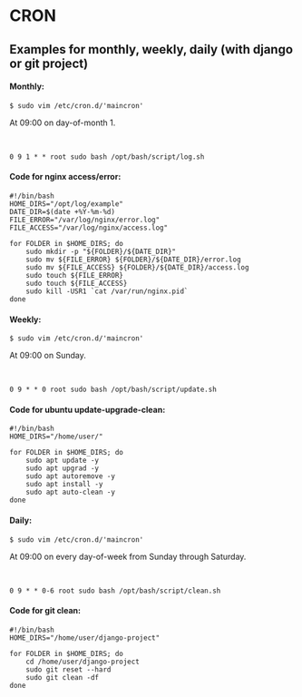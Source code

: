 <div>

<h1>CRON</h1>
<h2>Examples for monthly, weekly, daily (with django or git project)</h2>
<h4>Monthly:</h4>

`$ sudo vim /etc/cron.d/'maincron'`<br>

<p>At 09:00 on day-of-month 1.</p><br>

```
0 9 1 * * root sudo bash /opt/bash/script/log.sh
```

<h4>Code for nginx access/error:</h4>

```
#!/bin/bash
HOME_DIRS="/opt/log/example"
DATE_DIR=$(date +%Y-%m-%d)
FILE_ERROR="/var/log/nginx/error.log"
FILE_ACCESS="/var/log/nginx/access.log"

for FOLDER in $HOME_DIRS; do
    sudo mkdir -p "${FOLDER}/${DATE_DIR}"
    sudo mv ${FILE_ERROR} ${FOLDER}/${DATE_DIR}/error.log
    sudo mv ${FILE_ACCESS} ${FOLDER}/${DATE_DIR}/access.log
    sudo touch ${FILE_ERROR}
    sudo touch ${FILE_ACCESS}
    sudo kill -USR1 `cat /var/run/nginx.pid`
done
```

<h4>Weekly:</h4>

`$ sudo vim /etc/cron.d/'maincron'`<br>

<p>At 09:00 on Sunday.</p><br>

```
0 9 * * 0 root sudo bash /opt/bash/script/update.sh
```

<h4>Code for ubuntu update-upgrade-clean:</h4>

```
#!/bin/bash
HOME_DIRS="/home/user/"

for FOLDER in $HOME_DIRS; do
    sudo apt update -y
    sudo apt upgrad -y
    sudo apt autoremove -y
    sudo apt install -y
    sudo apt auto-clean -y
done
```

<h4>Daily:</h4>

`$ sudo vim /etc/cron.d/'maincron'`<br>

<p>At 09:00 on every day-of-week from Sunday through Saturday.</p><br>

```
0 9 * * 0-6 root sudo bash /opt/bash/script/clean.sh
```

<h4>Code for git clean:</h4>

```
#!/bin/bash
HOME_DIRS="/home/user/django-project"

for FOLDER in $HOME_DIRS; do
	cd /home/user/django-project
    sudo git reset --hard
    sudo git clean -df 
done
```


</div>
